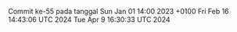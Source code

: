 Commit ke-55 pada tanggal Sun Jan 01 14:00 2023 +0100
Fri Feb 16 14:43:06 UTC 2024
Tue Apr  9 16:30:33 UTC 2024
